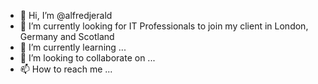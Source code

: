 - 👋 Hi, I’m @alfredjerald
- 👀 I’m currently looking for IT Professionals to join my client in London, Germany and Scotland
- 🌱 I’m currently learning ...
- 💞️ I’m looking to collaborate on ...
- 📫 How to reach me ...

<!---
alfredjerald/alfredjerald is a ✨ special ✨ repository because its `README.md` (this file) appears on your GitHub profile.
You can click the Preview link to take a look at your changes.
--->
